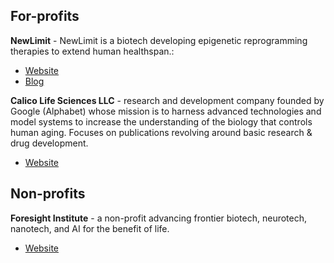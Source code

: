 ## For-profits

**NewLimit** - NewLimit is a biotech developing epigenetic reprogramming therapies to extend human healthspan.:
- [Website](https://www.newlimit.com/)
- [Blog](https://blog.newlimit.com/)

**Calico Life Sciences LLC** - research and development company founded by Google (Alphabet) whose mission is to harness advanced technologies and model systems to increase the understanding of the biology that controls human aging. Focuses on publications revolving around basic research & drug development.

-  [Website](https://www.calicolabs.com/)

## Non-profits

**Foresight Institute** - a non-profit advancing frontier biotech, neurotech, nanotech, and AI for the benefit of life.

-  [Website](https://foresight.org/)
